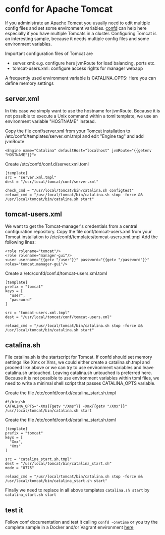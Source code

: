 # confd for Apache Tomcat
If you administrate an [Apache Tomcat](http://tomcat.apache.org/) you usually need to edit multiple config files and set some environment variables. 
[confd](https://github.com/abtreece/confd) can help here especially if you have multiple Tomcats in a cluster. Configuring Tomcat is an interesting sample, because it needs multiple config files and some environment variables.

Important configuration files of Tomcat are 
- server.xml: e.g. configure here jvmRoute for load balancing, ports etc.
- tomcat-users.xml: configure access rights for manager webapp

A frequently used environment variable is CATALINA_OPTS: Here you can define memory settings

## server.xml
In this case we simply want to use the hostname for jvmRoute. Because it is not possible to execute a Unix command within a toml template, we use an environment variable "HOSTNAME" instead.

Copy the file conf/server.xml from your Tomcat installation to /etc/confd/templates/server.xml.tmpl and edit "Engine tag" and add jvmRoute
```
<Engine name="Catalina" defaultHost="localhost" jvmRoute="{{getenv "HOSTNAME"}}">
```

Create /etc/confd/conf.d/server.xml.toml
```
[template]
src = "server.xml.tmpl"
dest = "/usr/local/tomcat/conf/server.xml"

check_cmd = "/usr/local/tomcat/bin/catalina.sh configtest"
reload_cmd = "/usr/local/tomcat/bin/catalina.sh stop -force && /usr/local/tomcat/bin/catalina.sh start"
```

## tomcat-users.xml
We want to get the Tomcat-manager's credentials from a central configuration repository. 
Copy the file conf/tomcat-users.xml from your Tomcat installation to /etc/confd/templates/tomcat-users.xml.tmpl
Add the following lines:
```
<role rolename="tomcat"/>
<role rolename="manager-gui"/>
<user username="{{getv "/user"}}" password="{{getv "/password"}}" roles="tomcat,manager-gui"/>
```

Create a /etc/confd/conf.d/tomcat-users.xml.toml
```
[template]
prefix = "tomcat"
keys = [
  "user",
  "password"
]

src = "tomcat-users.xml.tmpl"
dest = "/usr/local/tomcat/conf/tomcat-users.xml"

reload_cmd = "/usr/local/tomcat/bin/catalina.sh stop -force && /usr/local/tomcat/bin/catalina.sh start"
```

 
## catalina.sh
File catalina.sh is the startscript for Tomcat. If confd should set memory settings like Xmx or Xms, we could either create a catalina.sh.tmpl and proceed like above or we can try to use environment variables and leave catalina.sh untouched. Leaving catalina.sh untouched is preferred here. Because it is not possible to use environment variables within toml files, we need to write a minimal shell script that passes CATALINA_OPTS variable.

Create the file /etc/confd/conf.d/catalina_start.sh.tmpl
```
#!/bin/sh
CATALINA_OPTS="-Xms{{getv "/Xms"}} -Xmx{{getv "/Xmx"}}" /usr/local/tomcat/bin/catalina.sh start
```

Create the file /etc/confd/conf.d/catalina_start.sh.toml
```
[template]
prefix = "tomcat"
keys = [
  "Xmx",
  "Xms"
]

src = "catalina_start.sh.tmpl"
dest = "/usr/local/tomcat/bin/catalina_start.sh"
mode = "0775"

reload_cmd = "/usr/local/tomcat/bin/catalina.sh stop -force && /usr/local/tomcat/bin/catalina_start.sh start"
```

Finally we need to replace in all above templates ```catalina.sh start``` by ```catalina_start.sh start```

## test it
Follow conf documentation and test it calling ```confd -onetime``` or you try the complete sample in a Docker and/or Vagrant environment [here](https://github.com/muenchhausen/tomcat-confd)

